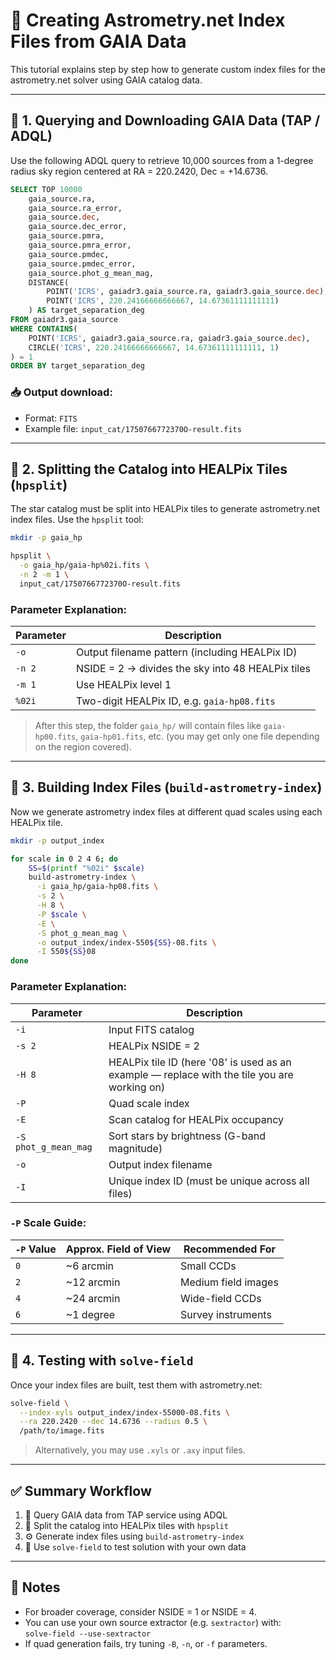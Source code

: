 # 🌌 Creating Astrometry.net Index Files from GAIA Data  

This tutorial explains step by step how to generate custom index files for the astrometry.net solver using GAIA catalog data.

---

## 🔹 1. Querying and Downloading GAIA Data (TAP / ADQL)

Use the following ADQL query to retrieve 10,000 sources from a 1-degree radius sky region centered at RA = 220.2420, Dec = +14.6736.

```sql
SELECT TOP 10000 
    gaia_source.ra,
    gaia_source.ra_error,
    gaia_source.dec,
    gaia_source.dec_error,
    gaia_source.pmra,
    gaia_source.pmra_error,
    gaia_source.pmdec,
    gaia_source.pmdec_error,
    gaia_source.phot_g_mean_mag,
    DISTANCE(
        POINT('ICRS', gaiadr3.gaia_source.ra, gaiadr3.gaia_source.dec),
        POINT('ICRS', 220.24166666666667, 14.67361111111111)
    ) AS target_separation_deg
FROM gaiadr3.gaia_source
WHERE CONTAINS(
    POINT('ICRS', gaiadr3.gaia_source.ra, gaiadr3.gaia_source.dec),
    CIRCLE('ICRS', 220.24166666666667, 14.67361111111111, 1)
) = 1
ORDER BY target_separation_deg
```

### 📥 Output download:

- Format: `FITS`
- Example file: `input_cat/1750766772370O-result.fits`

---

## 🔹 2. Splitting the Catalog into HEALPix Tiles (`hpsplit`)

The star catalog must be split into HEALPix tiles to generate astrometry.net index files. Use the `hpsplit` tool:

```bash
mkdir -p gaia_hp

hpsplit \
  -o gaia_hp/gaia-hp%02i.fits \
  -n 2 -m 1 \
  input_cat/1750766772370O-result.fits
```

### Parameter Explanation:

| Parameter | Description |
|-----------|-------------|
| `-o`      | Output filename pattern (including HEALPix ID) |
| `-n 2`    | NSIDE = 2 → divides the sky into 48 HEALPix tiles |
| `-m 1`    | Use HEALPix level 1 |
| `%02i`    | Two-digit HEALPix ID, e.g. `gaia-hp08.fits` |

> After this step, the folder `gaia_hp/` will contain files like `gaia-hp00.fits`, `gaia-hp01.fits`, etc. (you may get only one file depending on the region covered).

---

## 🔹 3. Building Index Files (`build-astrometry-index`)

Now we generate astrometry index files at different quad scales using each HEALPix tile.

```bash
mkdir -p output_index

for scale in 0 2 4 6; do
    SS=$(printf "%02i" $scale)
    build-astrometry-index \
      -i gaia_hp/gaia-hp08.fits \
      -s 2 \
      -H 8 \
      -P $scale \
      -E \
      -S phot_g_mean_mag \
      -o output_index/index-550${SS}-08.fits \
      -I 550${SS}08
done
```

### Parameter Explanation:

| Parameter           | Description |
|---------------------|-------------|
| `-i`                | Input FITS catalog |
| `-s 2`              | HEALPix NSIDE = 2 |
| `-H 8`              | HEALPix tile ID (here '08' is used as an example — replace with the tile you are working on) |
| `-P`                | Quad scale index |
| `-E`                | Scan catalog for HEALPix occupancy |
| `-S phot_g_mean_mag` | Sort stars by brightness (G-band magnitude) |
| `-o`                | Output index filename |
| `-I`                | Unique index ID (must be unique across all files) |

### `-P` Scale Guide:

| `-P` Value | Approx. Field of View | Recommended For          |
|------------|------------------------|---------------------------|
| `0`        | ~6 arcmin              | Small CCDs                |
| `2`        | ~12 arcmin             | Medium field images       |
| `4`        | ~24 arcmin             | Wide-field CCDs           |
| `6`        | ~1 degree              | Survey instruments        |

---

## 🔹 4. Testing with `solve-field`

Once your index files are built, test them with astrometry.net:

```bash
solve-field \
  --index-xyls output_index/index-55000-08.fits \
  --ra 220.2420 --dec 14.6736 --radius 0.5 \
  /path/to/image.fits
```

> Alternatively, you may use `.xyls` or `.axy` input files.

---

## ✅ Summary Workflow

1. 📡 Query GAIA data from TAP service using ADQL  
2. 🧩 Split the catalog into HEALPix tiles with `hpsplit`  
3. ⚙️ Generate index files using `build-astrometry-index`  
4. 🔭 Use `solve-field` to test solution with your own data

---

## 📌 Notes

- For broader coverage, consider NSIDE = 1 or NSIDE = 4.  
- You can use your own source extractor (e.g. `sextractor`) with:  
  `solve-field --use-sextractor`  
- If quad generation fails, try tuning `-B`, `-n`, or `-f` parameters.
